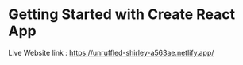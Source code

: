 # Getting Started with Create React App

Live Website link : https://unruffled-shirley-a563ae.netlify.app/

